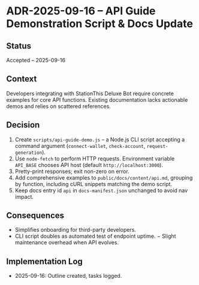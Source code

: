 # ADR-2025-09-16 – API Guide Demonstration Script & Docs Update

## Status
Accepted – 2025-09-16

## Context
Developers integrating with StationThis Deluxe Bot require concrete examples for core API functions. Existing documentation lacks actionable demos and relies on scattered references.

## Decision
1. Create `scripts/api-guide-demo.js` – a Node.js CLI script accepting a command argument (`connect-wallet`, `check-account`, `request-generation`).
2. Use `node-fetch` to perform HTTP requests. Environment variable `API_BASE` chooses API host (default `http://localhost:3000`).
3. Pretty-print responses; exit non-zero on error.
4. Add comprehensive examples to `public/docs/content/api.md`, grouping by function, including cURL snippets matching the demo script.
5. Keep docs entry id `api` in `docs-manifest.json` unchanged to avoid nav impact.

## Consequences
+ Simplifies onboarding for third-party developers.
+ CLI script doubles as automated test of endpoint uptime.
− Slight maintenance overhead when API evolves.

## Implementation Log
- 2025-09-16: Outline created, tasks logged.
